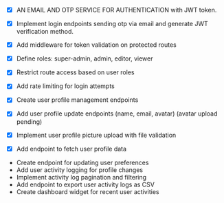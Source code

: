 - [x] AN EMAIL AND OTP SERVICE FOR AUTHENTICATION with JWT token.

 - [x] Implement login endpoints sending otp via email and generate JWT verification method.
- [x] Add middleware for token validation on protected routes
- [x] Define roles: super-admin, admin, editor, viewer
- [x] Restrict route access based on user roles
- [x] Add rate limiting for login attempts
- [x] Create user profile management endpoints
- [x] Add user profile update endpoints (name, email, avatar) (avatar upload pending)
- [x] Implement user profile picture upload with file validation
- [x] Add endpoint to fetch user profile data
- Create endpoint for updating user preferences
- Add user activity logging for profile changes
- Implement activity log pagination and filtering
- Add endpoint to export user activity logs as CSV
- Create dashboard widget for recent user activities